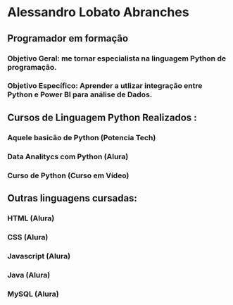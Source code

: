 # Alessandro Lobato Abranches
## Programador em formação
### Objetivo Geral: me tornar especialista na linguagem Python de programação. 
### Objetivo Específico: Aprender a utlizar integração entre Python e Power BI para análise de Dados.


## Cursos de Linguagem Python Realizados :
### Aquele basicão de Python (Potencia Tech)
### Data Analitycs com Python (Alura)
### Curso de Python (Curso em Vídeo)


## Outras linguagens cursadas:
### HTML (Alura)
### CSS (Alura)
### Javascript (Alura)
### Java (Alura)
### MySQL (Alura)

